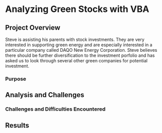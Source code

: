 # Analyzing Green Stocks with VBA

## Project Overview
Steve is assisting his parents with stock investments. They are very interested in supporting green energy and are especially interested in a particular company called DAQO New Energy Corporation.
Steve believes there should be further diversification to the investment porfolio and has asked us to look through several other green companies for potential investment. 

### Purpose

## Analysis and Challenges

### Challenges and Difficulties Encountered

## Results
